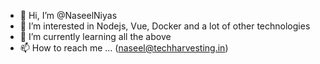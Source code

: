 - 👋 Hi, I’m @NaseelNiyas 
- 👀 I’m interested in Nodejs, Vue, Docker and a lot of other technologies
- 🌱 I’m currently learning all the above
- 📫 How to reach me ...  (naseel@techharvesting.in)

<!---
NaseelNiyas/NaseelNiyas is a ✨ special ✨ repository because its `README.md` (this file) appears on your GitHub profile.
You can click the Preview link to take a look at your changes.
--->
